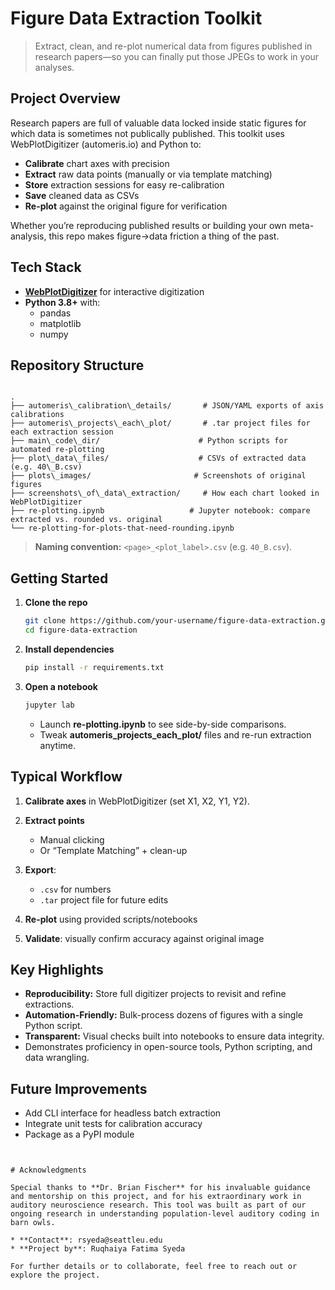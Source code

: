 # Figure Data Extraction Toolkit

> Extract, clean, and re-plot numerical data from figures published in research papers—so you can finally put those JPEGs to work in your analyses.

## Project Overview

Research papers are full of valuable data locked inside static figures for which data is sometimes not publically published. This toolkit uses WebPlotDigitizer (automeris.io) and Python to:

- **Calibrate** chart axes with precision
- **Extract** raw data points (manually or via template matching)
- **Store** extraction sessions for easy re-calibration
- **Save** cleaned data as CSVs
- **Re-plot** against the original figure for verification

Whether you’re reproducing published results or building your own meta-analysis, this repo makes figure→data friction a thing of the past.

## Tech Stack

- **[WebPlotDigitizer](http://automeris.io/WebPlotDigitizer/)** for interactive digitization  
- **Python 3.8+** with:
  - pandas  
  - matplotlib  
  - numpy  

## Repository Structure

```

.
├── automeris\_calibration\_details/       # JSON/YAML exports of axis calibrations
├── automeris\_projects\_each\_plot/       # .tar project files for each extraction session
├── main\_code\_dir/                      # Python scripts for automated re-plotting
├── plot\_data\_files/                    # CSVs of extracted data (e.g. 40\_B.csv)
├── plots\_images/                       # Screenshots of original figures
├── screenshots\_of\_data\_extraction/     # How each chart looked in WebPlotDigitizer
├── re-plotting.ipynb                   # Jupyter notebook: compare extracted vs. rounded vs. original
└── re-plotting-for-plots-that-need-rounding.ipynb

````

> **Naming convention:** `<page>_<plot_label>.csv` (e.g. `40_B.csv`).

## Getting Started

1. **Clone the repo**

   ```bash
   git clone https://github.com/your-username/figure-data-extraction.git
   cd figure-data-extraction


2. **Install dependencies**

   ```bash
   pip install -r requirements.txt
   ```

3. **Open a notebook**

   ```bash
   jupyter lab
   ```

   * Launch **re-plotting.ipynb** to see side-by-side comparisons.
   * Tweak **automeris\_projects\_each\_plot/** files and re-run extraction anytime.

## Typical Workflow

1. **Calibrate axes** in WebPlotDigitizer (set X1, X2, Y1, Y2).
2. **Extract points**

   * Manual clicking
   * Or “Template Matching” + clean-up
3. **Export**:

   * `.csv` for numbers
   * `.tar` project file for future edits
4. **Re-plot** using provided scripts/notebooks
5. **Validate**: visually confirm accuracy against original image

## Key Highlights

* **Reproducibility:** Store full digitizer projects to revisit and refine extractions.
* **Automation-Friendly:** Bulk-process dozens of figures with a single Python script.
* **Transparent:** Visual checks built into notebooks to ensure data integrity.
* Demonstrates proficiency in open-source tools, Python scripting, and data wrangling.

## Future Improvements

* Add CLI interface for headless batch extraction
* Integrate unit tests for calibration accuracy
* Package as a PyPI module

```


# Acknowledgments

Special thanks to **Dr. Brian Fischer** for his invaluable guidance and mentorship on this project, and for his extraordinary work in auditory neuroscience research. This tool was built as part of our ongoing research in understanding population-level auditory coding in barn owls.

* **Contact**: rsyeda@seattleu.edu
* **Project by**: Ruqhaiya Fatima Syeda

For further details or to collaborate, feel free to reach out or explore the project. 

